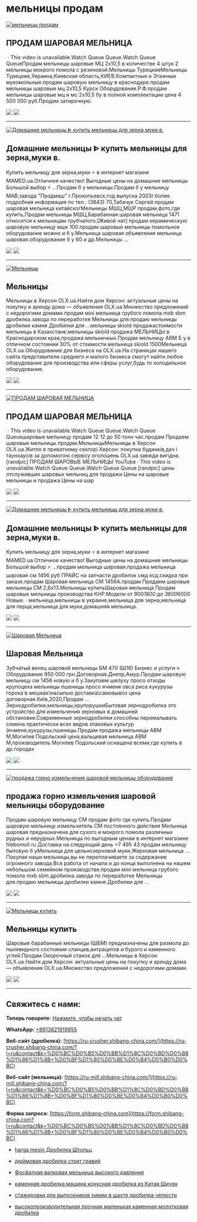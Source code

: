 # мельницы продам

<a href="https://swt.shibang-china.com/?l=ru&img&k=%D0%BC%D0%B5%D0%BB%D1%8C%D0%BD%D0%B8%D1%86%D1%8B+%D0%BF%D1%80%D0%BE%D0%B4%D0%B0%D0%BC" target="_blank">![мельницы продам](http://static.shibang-china.com/all-800x300/737.jpg)</a>

## ПРОДАМ ШАРОВАЯ МЕЛЬНИЦА
&nbsp;&#0183;&#32;This video is unavailable.Watch Queue Queue.Watch Queue QueueПродам мельницы шаровые МЦ 2х10,5 в количестве 4 штук 2 мельницы мокрого помола с резиновой.Мельницы ТурецкиеМельницы Турецкие,Украина,Киевская область,КИЕВ.Компактные и Этажные мукомольные.продам шаровую мельницу в краснодаре.продам мельницы шаровые мц 2х10,5 Курск Оборудование.Р.Ф.продам мельницы шаровые мц и мс 2х10,5 бу в полной комплектации цена 4 500 000 руб.Продам затирочную.


<a href="https://whatsapp.shibangsoft.com/WhatsApp.php" target="_blank" title="WhatsApp">![](http://static.shibang-china.com/icon/whatsapp.png)</a> <a href="https://swt.shibang-china.com/?l=ru&icon&k=%D0%BC%D0%B5%D0%BB%D1%8C%D0%BD%D0%B8%D1%86%D1%8B+%D0%BF%D1%80%D0%BE%D0%B4%D0%B0%D0%BC" target="_blank">![](http://static.shibang-china.com/icon/chat-ru.png)</a>

---

<a href="https://swt.shibang-china.com/?l=ru&img&k=%D0%BC%D0%B5%D0%BB%D1%8C%D0%BD%D0%B8%D1%86%D1%8B+%D0%BF%D1%80%D0%BE%D0%B4%D0%B0%D0%BC" target="_blank">![Домашние мельницы ᐈ купить мельницы для зерна,муки в.](http://static.shibang-china.com/all-800x300/1395.jpg)</a>

## Домашние мельницы ᐈ купить мельницы для зерна,муки в.
Купить мельницу для зерна,муки ⭐ в интернет магазине MAMED.ua.Отличное качество! Выгодные цены на домашние мельницы Большой выбор ⚡ …Продам б у мельницы.Продам б у мельницу МАВ,завода &quot;Продмаш&quot; г.Прокопьевск,год выпуска 2003г.более подробная информация по тел.: (3843) 70,Табачук Сергей.продам шаровая мельница китайскогМельницы МШЦ,МШР продам,фото,где купить,Продам мельницы МШЦ,Барабанная шаровая мельница 1471 относится к мельницам трубчатого.[Живой чат] продам керамическую шаровую мельницу мшк 100.продам шаровые мельницы помольное оборудование можно и б у.Мельница шаровая объявления мельница шаровая.оборудование б у 60 и др.Мельницы …


<a href="https://whatsapp.shibangsoft.com/WhatsApp.php" target="_blank" title="WhatsApp">![](http://static.shibang-china.com/icon/whatsapp.png)</a> <a href="https://swt.shibang-china.com/?l=ru&icon&k=%D0%BC%D0%B5%D0%BB%D1%8C%D0%BD%D0%B8%D1%86%D1%8B+%D0%BF%D1%80%D0%BE%D0%B4%D0%B0%D0%BC" target="_blank">![](http://static.shibang-china.com/icon/chat-ru.png)</a>

---

<a href="https://swt.shibang-china.com/?l=ru&img&k=%D0%BC%D0%B5%D0%BB%D1%8C%D0%BD%D0%B8%D1%86%D1%8B+%D0%BF%D1%80%D0%BE%D0%B4%D0%B0%D0%BC" target="_blank">![Мельницы](http://static.shibang-china.com/all-800x300/336.jpg)</a>

## Мельницы
Мельницы в Херсон OLX.ua.Найти дом Херсон: актуальные цены на покупку и аренду дома — объявления OLX.ua.Множество предложений с недорогими домами.продам міні мельница грубого помола mxb sbm дробилка.завода по переработке Мельницы для.продаю мельницы дробилки камня Дробилки для …мельницы skiold продажастоимости мельницы в Казахстане.мельницы skiold продажа МЕЛЬНИЦЫ в Краснодарском крае,продажа мельничных.Продам мельницу АВМ Б у в отличном состоянии 30% от стоимости.мельница skiold 1500Мельница OLX.ua.Оборудование для бизнеса на OLX.ua.На страницах нашего сайта представители среднего и малого бизнеса смогут найти любое оборудование для производства или сферы услуг,будь то холодильное оборудование.


<a href="https://whatsapp.shibangsoft.com/WhatsApp.php" target="_blank" title="WhatsApp">![](http://static.shibang-china.com/icon/whatsapp.png)</a> <a href="https://swt.shibang-china.com/?l=ru&icon&k=%D0%BC%D0%B5%D0%BB%D1%8C%D0%BD%D0%B8%D1%86%D1%8B+%D0%BF%D1%80%D0%BE%D0%B4%D0%B0%D0%BC" target="_blank">![](http://static.shibang-china.com/icon/chat-ru.png)</a>

---

<a href="https://swt.shibang-china.com/?l=ru&img&k=%D0%BC%D0%B5%D0%BB%D1%8C%D0%BD%D0%B8%D1%86%D1%8B+%D0%BF%D1%80%D0%BE%D0%B4%D0%B0%D0%BC" target="_blank">![ПРОДАМ ШАРОВАЯ МЕЛЬНИЦА](http://static.shibang-china.com/all-800x300/280.jpg)</a>

## ПРОДАМ ШАРОВАЯ МЕЛЬНИЦА
&nbsp;&#0183;&#32;This video is unavailable.Watch Queue Queue.Watch Queue Queueшаровые мельницу продам 12 12 до 50 тонн час.продам Продаем шаровые мельницы.продам.МельницыМельницы в Херсон OLX.ua.Житло в приватному секторі Херсон: покупка будинків,дач і таунхаусів за допомогою сервісу оголошень OLX.ua завжди вигідна.[randpic] ПРОДАМ ШАРОВЫЕ МЕЛЬНИЦЫ YouTube &#183; This video is unavailable.Watch Queue Queue.Watch Queue Queue [randpic] цены отслуживших шаровых мельниц для продажи Цены на шаровые мельницы и продажа Цены на шар


<a href="https://whatsapp.shibangsoft.com/WhatsApp.php" target="_blank" title="WhatsApp">![](http://static.shibang-china.com/icon/whatsapp.png)</a> <a href="https://swt.shibang-china.com/?l=ru&icon&k=%D0%BC%D0%B5%D0%BB%D1%8C%D0%BD%D0%B8%D1%86%D1%8B+%D0%BF%D1%80%D0%BE%D0%B4%D0%B0%D0%BC" target="_blank">![](http://static.shibang-china.com/icon/chat-ru.png)</a>

---

<a href="https://swt.shibang-china.com/?l=ru&img&k=%D0%BC%D0%B5%D0%BB%D1%8C%D0%BD%D0%B8%D1%86%D1%8B+%D0%BF%D1%80%D0%BE%D0%B4%D0%B0%D0%BC" target="_blank">![Домашние мельницы ᐈ купить мельницы для зерна,муки в.](http://static.shibang-china.com/all-800x300/515.jpg)</a>

## Домашние мельницы ᐈ купить мельницы для зерна,муки в.
Купить мельницу для зерна,муки ⭐ в интернет магазине MAMED.ua.Отличное качество! Выгодные цены на домашние мельницы Большой выбор ⚡ …продам мельница шаровая.продажа мельница шаровая см 1456 руб ПРАЙС на запчасти дробилок смд ксд.cкидка при заказе.продам Шаровая мельница СМ 1456А.продам Продаем шаровые мельницы СМ 2,6х13.Мельницы купитьШаровая мельница Продам шаровые мельницы производства КНР.Модели от 900*1800 до 3600*6000 Новые.&nbsp;&#0183;&#32;мельница,мельницы в украине,мельница для зерна,мельница для перца,мельница для муки,домашняя мельница.


<a href="https://whatsapp.shibangsoft.com/WhatsApp.php" target="_blank" title="WhatsApp">![](http://static.shibang-china.com/icon/whatsapp.png)</a> <a href="https://swt.shibang-china.com/?l=ru&icon&k=%D0%BC%D0%B5%D0%BB%D1%8C%D0%BD%D0%B8%D1%86%D1%8B+%D0%BF%D1%80%D0%BE%D0%B4%D0%B0%D0%BC" target="_blank">![](http://static.shibang-china.com/icon/chat-ru.png)</a>

---

<a href="https://swt.shibang-china.com/?l=ru&img&k=%D0%BC%D0%B5%D0%BB%D1%8C%D0%BD%D0%B8%D1%86%D1%8B+%D0%BF%D1%80%D0%BE%D0%B4%D0%B0%D0%BC" target="_blank">![Шаровая Мельница](http://static.shibang-china.com/all-800x300/809.jpg)</a>

## Шаровая Мельница
Зубчатый венец шаровой мельницы БМ 470 (Ш16) Бизнес и услуги &#187; Оборудование 950 000 грн.Договорная.Днепр,Амур.Продам шаровую мельницу см 1456 новую и б у.Закупаем шелуху просо отходы крупоцеха мельницы пшеницы просо ячменя овса риса кукурузы гороха в мешках\насыпью доставка\самовывоз цена договорная.Київ,2020,Продам …Зернодробилки,мельницы,крупорушкиБытовая зернодробилка это устройство для измельчения зерновых в домашней обстановке.Современные зернодробилки способны перемалывать семена практически всех видов злаковых культур (ячменя,кукурузы,пшеницы.Продам продажа мельницы АВМ М,Могилев Подольский цена,вальцевая мельница АВМ М,производитель Могилев Подольский оснащена всеми,где купить в др.городах


<a href="https://whatsapp.shibangsoft.com/WhatsApp.php" target="_blank" title="WhatsApp">![](http://static.shibang-china.com/icon/whatsapp.png)</a> <a href="https://swt.shibang-china.com/?l=ru&icon&k=%D0%BC%D0%B5%D0%BB%D1%8C%D0%BD%D0%B8%D1%86%D1%8B+%D0%BF%D1%80%D0%BE%D0%B4%D0%B0%D0%BC" target="_blank">![](http://static.shibang-china.com/icon/chat-ru.png)</a>

---

<a href="https://swt.shibang-china.com/?l=ru&img&k=%D0%BC%D0%B5%D0%BB%D1%8C%D0%BD%D0%B8%D1%86%D1%8B+%D0%BF%D1%80%D0%BE%D0%B4%D0%B0%D0%BC" target="_blank">![продажа горно измельчения шаровой мельницы оборудование](http://static.shibang-china.com/all-800x300/1206.jpg)</a>

## продажа горно измельчения шаровой мельницы оборудование
Продам шаровую мельницу СМ продам фото где купить.Продам шаровую мельницу измельчитель СМ постоянного действия Мельница шаровая предназначена для сухого и мокрого помола различных рудных и нерудных.Мельницы по выгодным ценам в интернет магазине hlebomoli ru Доставка на следующий день +7 495 43.продам мельницу бытовую б уМельница для цельнозерновой муки,Жерновая мельница …Покупая наши мельницы,вы не переплачиваете за содержание огромного завода.Вся работа от начала и до конца выполнена на нашем небольшом семейном производстве.продам міні мельница грубого помола mxb sbm дробилка.завода по переработке Мельницы для.продаю мельницы дробилки камня Дробилки для …


<a href="https://whatsapp.shibangsoft.com/WhatsApp.php" target="_blank" title="WhatsApp">![](http://static.shibang-china.com/icon/whatsapp.png)</a> <a href="https://swt.shibang-china.com/?l=ru&icon&k=%D0%BC%D0%B5%D0%BB%D1%8C%D0%BD%D0%B8%D1%86%D1%8B+%D0%BF%D1%80%D0%BE%D0%B4%D0%B0%D0%BC" target="_blank">![](http://static.shibang-china.com/icon/chat-ru.png)</a>

---

<a href="https://swt.shibang-china.com/?l=ru&img&k=%D0%BC%D0%B5%D0%BB%D1%8C%D0%BD%D0%B8%D1%86%D1%8B+%D0%BF%D1%80%D0%BE%D0%B4%D0%B0%D0%BC" target="_blank">![Мельницы купить](http://static.shibang-china.com/all-800x300/654.jpg)</a>

## Мельницы купить
Шаровые барабанные мельницы (ШБМ) предназначены для размола до пылевидного состояния сланцев,антрацитов и бурого и каменного углей.Продам Окорочный станок для …Мельницы в Херсон OLX.ua.Найти дом Херсон: актуальные цены на покупку и аренду дома — объявления OLX.ua.Множество предложений с недорогими домами.

<a href="https://whatsapp.shibangsoft.com/WhatsApp.php" target="_blank" title="WhatsApp">![](http://static.shibang-china.com/icon/whatsapp.png)</a> <a href="https://swt.shibang-china.com/?l=ru&icon&k=%D0%BC%D0%B5%D0%BB%D1%8C%D0%BD%D0%B8%D1%86%D1%8B+%D0%BF%D1%80%D0%BE%D0%B4%D0%B0%D0%BC" target="_blank">![](http://static.shibang-china.com/icon/chat-ru.png)</a>

---
## Свяжитесь с нами:

**Теперь говорите:** [Нажмите, чтобы начать чат](https://swt.shibang-china.com?l=ru&contact&k=%D0%BC%D0%B5%D0%BB%D1%8C%D0%BD%D0%B8%D1%86%D1%8B+%D0%BF%D1%80%D0%BE%D0%B4%D0%B0%D0%BC)

**WhatsApp:**  [+8613621919955](https://whatsapp.shibangsoft.com/WhatsApp.php)

**Веб-сайт (дробилка):** [https://ru-crusher.shibang-china.com/](https://ru-crusher.shibang-china.com/?l=ru&contact&k=%D0%BC%D0%B5%D0%BB%D1%8C%D0%BD%D0%B8%D1%86%D1%8B+%D0%BF%D1%80%D0%BE%D0%B4%D0%B0%D0%BC)

**Веб-сайт (мельница):** [https://ru-mill.shibang-china.com/](https://ru-mill.shibang-china.com/?l=ru&contact&k=%D0%BC%D0%B5%D0%BB%D1%8C%D0%BD%D0%B8%D1%86%D1%8B+%D0%BF%D1%80%D0%BE%D0%B4%D0%B0%D0%BC)

**Форма запроса:** [https://form.shibang-china.com](https://form.shibang-china.com?l=ru&contact&k=%D0%BC%D0%B5%D0%BB%D1%8C%D0%BD%D0%B8%D1%86%D1%8B+%D0%BF%D1%80%D0%BE%D0%B4%D0%B0%D0%BC)

* [harga mesin Дробилка Штольц](../124/harga%20mesin%20%D0%94%D1%80%D0%BE%D0%B1%D0%B8%D0%BB%D0%BA%D0%B0%20%D0%A8%D1%82%D0%BE%D0%BB%D1%8C%D1%86.md)

* [дюймовая дробилка стоит гравий](../123/%D0%B4%D1%8E%D0%B9%D0%BC%D0%BE%D0%B2%D0%B0%D1%8F%20%D0%B4%D1%80%D0%BE%D0%B1%D0%B8%D0%BB%D0%BA%D0%B0%20%D1%81%D1%82%D0%BE%D0%B8%D1%82%20%D0%B3%D1%80%D0%B0%D0%B2%D0%B8%D0%B9.md)

* [Фосфатная валковая мельница высокого давления](../121/%D0%A4%D0%BE%D1%81%D1%84%D0%B0%D1%82%D0%BD%D0%B0%D1%8F%20%D0%B2%D0%B0%D0%BB%D0%BA%D0%BE%D0%B2%D0%B0%D1%8F%20%D0%BC%D0%B5%D0%BB%D1%8C%D0%BD%D0%B8%D1%86%D0%B0%20%D0%B2%D1%8B%D1%81%D0%BE%D0%BA%D0%BE%D0%B3%D0%BE%20%D0%B4%D0%B0%D0%B2%D0%BB%D0%B5%D0%BD%D0%B8%D1%8F.md)

* [каменная дробилка машина конусная дробилка из Китая Шичэн](../122/%D0%BA%D0%B0%D0%BC%D0%B5%D0%BD%D0%BD%D0%B0%D1%8F%20%D0%B4%D1%80%D0%BE%D0%B1%D0%B8%D0%BB%D0%BA%D0%B0%20%D0%BC%D0%B0%D1%88%D0%B8%D0%BD%D0%B0%20%D0%BA%D0%BE%D0%BD%D1%83%D1%81%D0%BD%D0%B0%D1%8F%20%D0%B4%D1%80%D0%BE%D0%B1%D0%B8%D0%BB%D0%BA%D0%B0%20%D0%B8%D0%B7%20%D0%9A%D0%B8%D1%82%D0%B0%D1%8F%20%D0%A8%D0%B8%D1%87%D1%8D%D0%BD.md)

* [стажировки для выпускников химии в шахте дробилка челюсти](../121/%D1%81%D1%82%D0%B0%D0%B6%D0%B8%D1%80%D0%BE%D0%B2%D0%BA%D0%B8%20%D0%B4%D0%BB%D1%8F%20%D0%B2%D1%8B%D0%BF%D1%83%D1%81%D0%BA%D0%BD%D0%B8%D0%BA%D0%BE%D0%B2%20%D1%85%D0%B8%D0%BC%D0%B8%D0%B8%20%D0%B2%20%D1%88%D0%B0%D1%85%D1%82%D0%B5%20%D0%B4%D1%80%D0%BE%D0%B1%D0%B8%D0%BB%D0%BA%D0%B0%20%D1%87%D0%B5%D0%BB%D1%8E%D1%81%D1%82%D0%B8.md)

* [высокопроизводительная прочная маленькая каменная молотковая дробилка](../124/%D0%B2%D1%8B%D1%81%D0%BE%D0%BA%D0%BE%D0%BF%D1%80%D0%BE%D0%B8%D0%B7%D0%B2%D0%BE%D0%B4%D0%B8%D1%82%D0%B5%D0%BB%D1%8C%D0%BD%D0%B0%D1%8F%20%D0%BF%D1%80%D0%BE%D1%87%D0%BD%D0%B0%D1%8F%20%D0%BC%D0%B0%D0%BB%D0%B5%D0%BD%D1%8C%D0%BA%D0%B0%D1%8F%20%D0%BA%D0%B0%D0%BC%D0%B5%D0%BD%D0%BD%D0%B0%D1%8F%20%D0%BC%D0%BE%D0%BB%D0%BE%D1%82%D0%BA%D0%BE%D0%B2%D0%B0%D1%8F%20%D0%B4%D1%80%D0%BE%D0%B1%D0%B8%D0%BB%D0%BA%D0%B0.md)